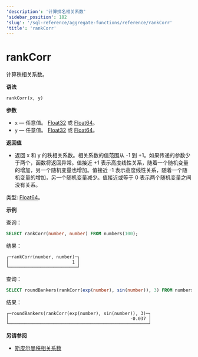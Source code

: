 ```yaml
---
'description': '计算排名相关系数'
'sidebar_position': 182
'slug': '/sql-reference/aggregate-functions/reference/rankCorr'
'title': 'rankCorr'
---
```





# rankCorr

计算秩相关系数。

**语法**

```sql
rankCorr(x, y)
```

**参数**

- `x` — 任意值。 [Float32](/sql-reference/data-types/float) 或 [Float64](/sql-reference/data-types/float)。
- `y` — 任意值。 [Float32](/sql-reference/data-types/float) 或 [Float64](/sql-reference/data-types/float)。

**返回值**

- 返回 x 和 y 的秩相关系数。相关系数的值范围从 -1 到 +1。如果传递的参数少于两个，函数将返回异常。值接近 +1 表示高度线性关系，随着一个随机变量的增加，另一个随机变量也增加。值接近 -1 表示高度线性关系，随着一个随机变量的增加，另一个随机变量减少。值接近或等于 0 表示两个随机变量之间没有关系。

类型: [Float64](/sql-reference/data-types/float)。

**示例**

查询：

```sql
SELECT rankCorr(number, number) FROM numbers(100);
```

结果：

```text
┌─rankCorr(number, number)─┐
│                        1 │
└──────────────────────────┘
```

查询：

```sql
SELECT roundBankers(rankCorr(exp(number), sin(number)), 3) FROM numbers(100);
```

结果：

```text
┌─roundBankers(rankCorr(exp(number), sin(number)), 3)─┐
│                                              -0.037 │
└─────────────────────────────────────────────────────┘
```
**另请参阅**

- [斯皮尔曼秩相关系数](https://en.wikipedia.org/wiki/Spearman%27s_rank_correlation_coefficient)
